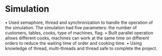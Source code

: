 # Simulation

•	Used semaphore, thread and synchronization to handle the operation of the simulation. The simulation had five parameters: the number of customers, tables, cooks, type of machines, flag.
•	Built parallel operation allows different cooks, machines can work at the same time on different orders to reduce the waiting time of order and cooking time.
•	Using knowledge of thread, multi-threads and thread safe to complete the project.

